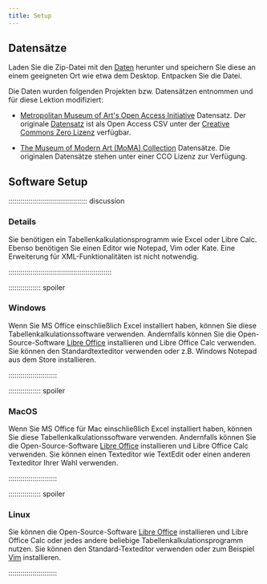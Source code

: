 ```yaml
---
title: Setup
---
```


## Datensätze

Laden Sie die Zip-Datei mit den [Daten](/episodes/data/artworks_data.zip) herunter und speichern Sie diese an einem geeigneten Ort wie etwa dem Desktop. Entpacken Sie die Datei.   

Die Daten wurden folgenden Projekten bzw. Datensätzen entnommen und für diese Lektion modifiziert:  

* [Metropolitan Museum of Art's Open Access Initiative](https://www.metmuseum.org/about-the-met/policies-and-documents/open-access) Datensatz. Der originale [Datensatz](https://github.com/metmuseum/openaccess) ist als Open Access CSV unter der [Creative Commons Zero Lizenz](https://creativecommons.org/publicdomain/zero/1.0/) verfügbar.    
  
* [The Museum of Modern Art (MoMA) Collection](https://github.com/MuseumofModernArt/collection) Datensätze. Die originalen Datensätze stehen unter einer CCO Lizenz zur Verfügung.    
 
## Software Setup

::::::::::::::::::::::::::::::::::::::: discussion

### Details

Sie benötigen ein Tabellenkalkulationsprogramm wie Excel oder Libre Calc. Ebenso benötigen Sie einen Editor wie Notepad, Vim oder Kate. Eine Erweiterung für XML-Funktionalitäten ist nicht notwendig. 

:::::::::::::::::::::::::::::::::::::::::::::::::::

:::::::::::::::: spoiler

### Windows

Wenn Sie MS Office einschließlich Excel installiert haben, können Sie diese Tabellenkalkulationssoftware verwenden. Andernfalls können Sie die Open-Source-Software [Libre Office](https://www.libreoffice.org/download/download-libreoffice/) installieren und Libre Office Calc verwenden.  
Sie können den Standardtexteditor verwenden oder z.B. Windows Notepad aus dem Store installieren. 

::::::::::::::::::::::::

:::::::::::::::: spoiler

### MacOS

Wenn Sie MS Office für Mac einschließlich Excel installiert haben, können Sie diese Tabellenkalkulationssoftware verwenden. Andernfalls können Sie die Open-Source-Software [Libre Office](https://www.libreoffice.org/download/download-libreoffice/) installieren und Libre Office Calc verwenden. 
Sie können einen Texteditor wie TextEdit oder einen anderen Texteditor Ihrer Wahl verwenden.

::::::::::::::::::::::::


:::::::::::::::: spoiler

### Linux

Sie können die Open-Source-Software [Libre Office](https://www.libreoffice.org/download/download-libreoffice/) installieren und Libre Office Calc oder jedes andere beliebige Tabellenkalkulationsprogramm nutzen. 
Sie können den Standard-Texteditor verwenden oder zum Beispiel [Vim](https://www.vim.org/) installieren. 

::::::::::::::::::::::::


